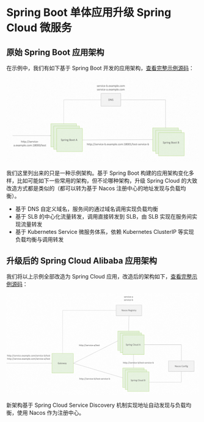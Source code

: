 # Spring Boot 单体应用升级 Spring Cloud 微服务

## 原始 Spring Boot 应用架构
在示例中，我们有如下基于 Spring Boot 开发的应用架构，[查看完整示例源码](./spring-boot-sample)：

![spring-boot](./images/spring-boot.png)

我们这里列出来的只是一种示例架构。基于 Spring Boot 构建的应用架构变化多样，比如可能如下一些常用的架构，但不论哪种架构，升级 Spring Cloud 的大致改造方式都是类似的（都可以转为基于 Nacos 注册中心的地址发现与负载均衡）。
* 基于 DNS 自定义域名，服务间的通过域名调用实现负载均衡
* 基于 SLB 的中心化流量转发，调用直接转发到 SLB，由 SLB 实现在服务间实现流量转发
* 基于 Kubernetes Service 微服务体系，依赖 Kubernetes ClusterIP 等实现负载均衡与调用转发

## 升级后的 Spring Cloud Alibaba 应用架构
我们将以上示例全部改造为 Spring Cloud 应用，改造后的架构如下，[查看完整示例源码](./spring-cloud-sample)：

![spring-cloud](./images/spring-cloud.png)

新架构基于 Spring Cloud Service Discovery 机制实现地址自动发现与负载均衡，使用 Nacos 作为注册中心。
